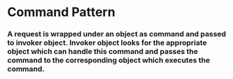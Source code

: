 # Command Pattern

<h3> A request is wrapped under an object as command and passed to invoker object.
  Invoker object looks for the appropriate object which can handle this command and passes the command to the corresponding object which executes the command.
  </h3>
